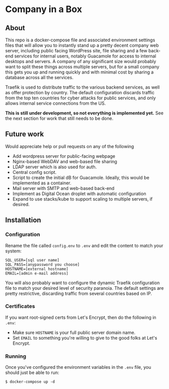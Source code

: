 # Company in a Box

## About

This repo is a docker-compose file and associated environment settings files
that will allow you to instantly stand up a pretty decent company web server,
including public facing WordPress site, file sharing and a few back-end
services for internal users, notably Guacamole for access to internal desktops
and servers. A company of any significant size would probably want to split
these things across multiple servers, but for a small company this gets you up
and running quickly and with minimal cost by sharing a database across all the
services.

Traefik is used to distribute traffic to the various backend services, as well
as offer protection by country. The default configuration discards traffic from
the top ten countries for cyber attacks for public services, and only allows
internal service connections from the US.

**This is still under development, so not everything is implemented yet.** See
the next section for work that still needs to be done.

## Future work

Would appreciate help or pull requests on any of the following

- Add wordpress server for public-facing webpage
- Nginx-based WebDAV and web-based file sharing
- LDAP server which is also used for auth.
- Central config script.
- Script to create the initial dB for Guacamole. Ideally, this would be
  implemented as a container.
- Mail server with SMTP and web-based back-end
- Implement as Digital Ocean droplet with automatic configuration
- Expand to use stacks/kube to support scaling to multiple servers, if desired.

## Installation

### Configuration

Rename the file called `config.env` to `.env` and edit the content to match
your system:

```
SQL_USER=[sql user name]
SQL_PASS=[anypassword you choose]
HOSTNAME=[external hostname]
EMAIL=[admin e-mail address]
```

You will also probably want to configure the dynamic Traefik configuration file
to match your desired level of security paranoia. The default settings are
pretty restrictive, discarding traffic from several countries based on IP.

### Certificates

If you want root-signed certs from Let's Encrypt, then do the following in
`.env`:

- Make sure `HOSTNAME` is your full public server domain name. 
- Set `EMAIL` to something you're willing to give to the good folks at Let's
  Encrypt.

### Running

Once you've configured the environment variables in the `.env` file, you should
just be able to run:

``` $ docker-compose up -d ```
